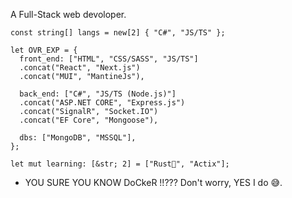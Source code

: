 A Full-Stack web devoloper.

```
const string[] langs = new[2] { "C#", "JS/TS" };

let OVR_EXP = {
  front_end: ["HTML", "CSS/SASS", "JS/TS"]
  .concat("React", "Next.js")
  .concat("MUI", "MantineJs"),
  
  back_end: ["C#", "JS/TS (Node.js)"]
  .concat("ASP.NET CORE", "Express.js")
  .concat("SignalR", "Socket.IO")
  .concat("EF Core", "Mongoose"),
  
  dbs: ["MongoDB", "MSSQL"],
};

let mut learning: [&str; 2] = ["Rust🦀", "Actix"];
```

- YOU SURE YOU KNOW DoCkeR !!???
Don't worry, YES I do 😅.
 
